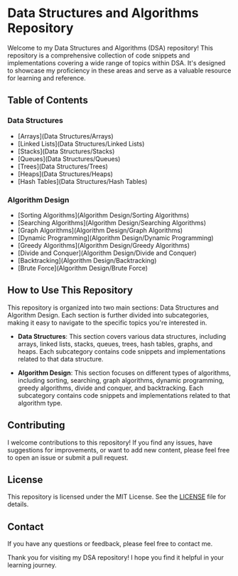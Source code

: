 # Data Structures and Algorithms Repository

Welcome to my Data Structures and Algorithms (DSA) repository! This repository is a comprehensive collection of code snippets and implementations covering a wide range of topics within DSA. It's designed to showcase my proficiency in these areas and serve as a valuable resource for learning and reference.

## Table of Contents

### Data Structures

- [Arrays](Data Structures/Arrays)
- [Linked Lists](Data Structures/Linked Lists)
- [Stacks](Data Structures/Stacks)
- [Queues](Data Structures/Queues)
- [Trees](Data Structures/Trees)
- [Heaps](Data Structures/Heaps)
- [Hash Tables](Data Structures/Hash Tables)

### Algorithm Design

- [Sorting Algorithms](Algorithm Design/Sorting Algorithms)
- [Searching Algorithms](Algorithm Design/Searching Algorithms)
- [Graph Algorithms](Algorithm Design/Graph Algorithms)
- [Dynamic Programming](Algorithm Design/Dynamic Programming)
- [Greedy Algorithms](Algorithm Design/Greedy Algorithms)
- [Divide and Conquer](Algorithm Design/Divide and Conquer)
- [Backtracking](Algorithm Design/Backtracking)
- [Brute Force](Algorithm Design/Brute Force)

## How to Use This Repository

This repository is organized into two main sections: Data Structures and Algorithm Design. Each section is further divided into subcategories, making it easy to navigate to the specific topics you're interested in.

- **Data Structures**: This section covers various data structures, including arrays, linked lists, stacks, queues, trees, hash tables, graphs, and heaps. Each subcategory contains code snippets and implementations related to that data structure.

- **Algorithm Design**: This section focuses on different types of algorithms, including sorting, searching, graph algorithms, dynamic programming, greedy algorithms, divide and conquer, and backtracking. Each subcategory contains code snippets and implementations related to that algorithm type.

## Contributing

I welcome contributions to this repository! If you find any issues, have suggestions for improvements, or want to add new content, please feel free to open an issue or submit a pull request.

## License

This repository is licensed under the MIT License. See the [LICENSE](LICENSE) file for details.

## Contact

If you have any questions or feedback, please feel free to contact me.

Thank you for visiting my DSA repository! I hope you find it helpful in your learning journey.
